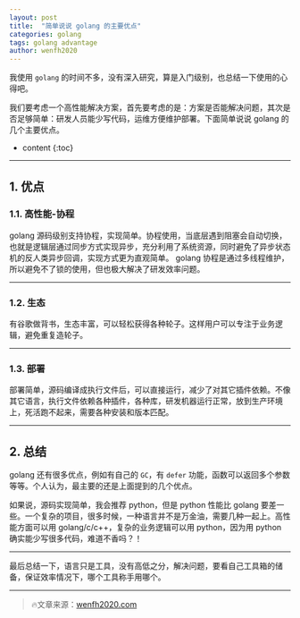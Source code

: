 ```yaml
---
layout: post
title:  "简单说说 golang 的主要优点"
categories: golang
tags: golang advantage
author: wenfh2020
---
```


我使用 `golang` 的时间不多，没有深入研究，算是入门级别，也总结一下使用的心得吧。

我们要考虑一个高性能解决方案，首先要考虑的是：方案是否能解决问题，其次是否足够简单：研发人员能少写代码，运维方便维护部署。下面简单说说 golang 的几个主要优点。



* content
{:toc}

---

## 1. 优点

### 1.1. 高性能-协程

   golang 源码级别支持协程，实现简单。协程使用，当底层遇到阻塞会自动切换，也就是逻辑层通过同步方式实现异步，充分利用了系统资源，同时避免了异步状态机的反人类异步回调，实现方式更为直观简单。
   golang 协程是通过多线程维护，所以避免不了锁的使用，但也极大解决了研发效率问题。

---

### 1.2. 生态

   有谷歌做背书，生态丰富，可以轻松获得各种轮子。这样用户可以专注于业务逻辑，避免重复造轮子。

---

### 1.3. 部署

   部署简单，源码编译成执行文件后，可以直接运行，减少了对其它插件依赖。不像其它语言，执行文件依赖各种插件，各种库，研发机器运行正常，放到生产环境上，死活跑不起来，需要各种安装和版本匹配。

---

## 2. 总结

golang 还有很多优点，例如有自己的 `GC`，有 `defer` 功能，函数可以返回多个参数等等。个人认为，最主要的还是上面提到的几个优点。

如果说，源码实现简单，我会推荐 python，但是 python 性能比 golang 要差一些。一个复杂的项目，很多时候，一种语言并不是万金油，需要几种一起上。高性能方面可以用 golang/c/c++，复杂的业务逻辑可以用 python，因为用 python 确实能少写很多代码，难道不香吗？！

---

最后总结一下，语言只是工具，没有高低之分，解决问题，要看自己工具箱的储备，保证效率情况下，哪个工具称手用哪个。

---

> 🔥文章来源：[wenfh2020.com](https://wenfh2020.com/2020/07/23/golang-advantage/)
